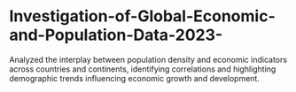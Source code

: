 # Investigation-of-Global-Economic-and-Population-Data-2023-
Analyzed the interplay between population density and economic indicators across countries and continents, identifying correlations and highlighting demographic trends influencing economic growth and development. 
